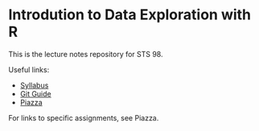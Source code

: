 
# Introdution to Data Exploration with R

This is the lecture notes repository for STS 98.

Useful links:

* [Syllabus](syllabus.pdf)
* [Git Guide](git_guide.pdf)
* [Piazza](https://piazza.com/ucdavis/spring2016/sts98)

For links to specific assignments, see Piazza.

